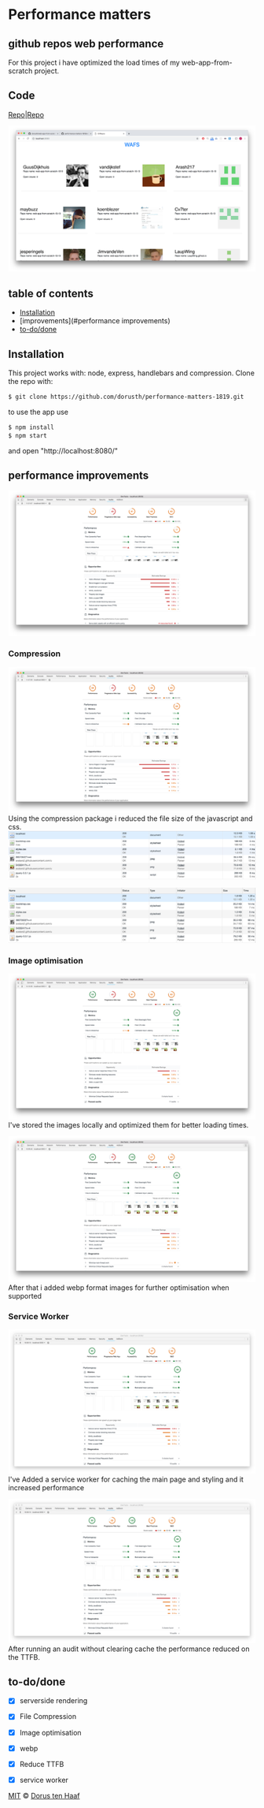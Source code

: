 # Performance matters

## github repos web performance

For this project i have optimized the load times of my web-app-from-scratch project.


<!-- Add a link to your live demo in GitHub Pages 🌐-->
## Code
[Repo](https://performance-matters-1819.herokuapp.com/)|[Repo](https://github.com/dorusth/performance-matters-1819/)

<!-- ☝️ replace this description with a description of your own work -->

<!-- Add a nice image here at the end of the week, showing off your shiny frontend 📸 -->
![app](readme-img/app.png)

<!-- Maybe a table of contents here? 📚 -->
## table of contents
- [Installation](#Installation)
- [improvements](#performance improvements)
- [to-do/done](#to-do/done)

<!-- How about a section that describes how to install this project? 🤓 -->
## Installation
This project works with: node, express, handlebars and compression.
Clone the repo with:
```bash
$ git clone https://github.com/dorusth/performance-matters-1819.git
```
to use the app use
```bash
$ npm install
$ npm start
```
and open "http://localhost:8080/"

<!-- ...but how does one use this project? What are its features 🤔 -->
## performance improvements
![audit 1](readme-img/audit1.png)

### Compression
![compression audit](readme-img/audit2.png)
Using the compression package i reduced the file size of the javascript and css.
![pre-compression size](readme-img/size1.png)

![compression size](readme-img/size2.png)


### Image optimisation
![image optimisation audit](readme-img/audit3.png)
I've stored the images locally and optimized them for better loading times.

![image optimisation audit](readme-img/audit4.png)
After that i added webp format images for further optimisation when supported



### Service Worker
![image optimisation audit](readme-img/audit5.png)
I've Added a service worker for caching the main page and styling and it increased performance

![image optimisation audit](readme-img/audit5.png)
After running an audit without clearing cache the performance reduced on the TTFB.



## to-do/done
- [x] serverside rendering
- [x] File Compression
- [x] Image optimisation
- [x] webp
- [x] Reduce TTFB
- [x] service worker


[MIT](LICENCE) © [Dorus ten Haaf](https://dorustenhaaf.com)
